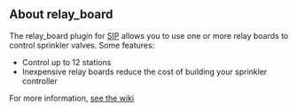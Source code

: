 ## About relay_board
The relay_board plugin for [SIP](https://github.com/Dan-in-CA/SIP) allows you to use one or more relay boards to control sprinkler valves. Some features:
- Control up to 12 stations
- Inexpensive relay boards reduce the cost of building your sprinkler controller

For more information, [see the wiki](https://github.com/KanyonKris/relay_board/wiki)

